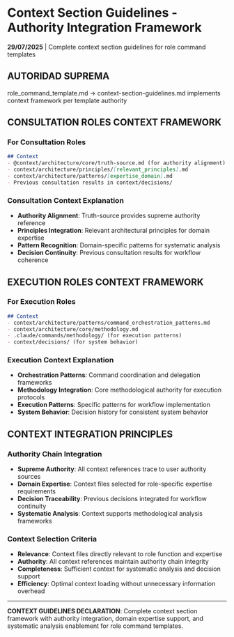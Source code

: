 # Context Section Guidelines - Authority Integration Framework

**29/07/2025** | Complete context section guidelines for role command templates

## AUTORIDAD SUPREMA
role_command_template.md → context-section-guidelines.md implements context framework per template authority

## CONSULTATION ROLES CONTEXT FRAMEWORK

### **For Consultation Roles**
```markdown
## Context
- @context/architecture/core/truth-source.md (for authority alignment)
- context/architecture/principles/[relevant_principles].md
- context/architecture/patterns/[expertise_domain].md
- Previous consultation results in context/decisions/
```

### **Consultation Context Explanation**
- **Authority Alignment**: Truth-source provides supreme authority reference
- **Principles Integration**: Relevant architectural principles for domain expertise
- **Pattern Recognition**: Domain-specific patterns for systematic analysis
- **Decision Continuity**: Previous consultation results for workflow coherence

## EXECUTION ROLES CONTEXT FRAMEWORK

### **For Execution Roles**
```markdown
## Context
- context/architecture/patterns/command_orchestration_patterns.md
- context/architecture/core/methodology.md
- .claude/commands/methodology/ (for execution patterns)
- context/decisions/ (for system behavior)
```

### **Execution Context Explanation**
- **Orchestration Patterns**: Command coordination and delegation frameworks
- **Methodology Integration**: Core methodological authority for execution protocols
- **Execution Patterns**: Specific patterns for workflow implementation
- **System Behavior**: Decision history for consistent system behavior

## CONTEXT INTEGRATION PRINCIPLES

### **Authority Chain Integration**
- **Supreme Authority**: All context references trace to user authority sources
- **Domain Expertise**: Context files selected for role-specific expertise requirements
- **Decision Traceability**: Previous decisions integrated for workflow continuity
- **Systematic Analysis**: Context supports methodological analysis frameworks

### **Context Selection Criteria**
- **Relevance**: Context files directly relevant to role function and expertise
- **Authority**: All context references maintain authority chain integrity
- **Completeness**: Sufficient context for systematic analysis and decision support
- **Efficiency**: Optimal context loading without unnecessary information overhead

---

**CONTEXT GUIDELINES DECLARATION**: Complete context section framework with authority integration, domain expertise support, and systematic analysis enablement for role command templates.